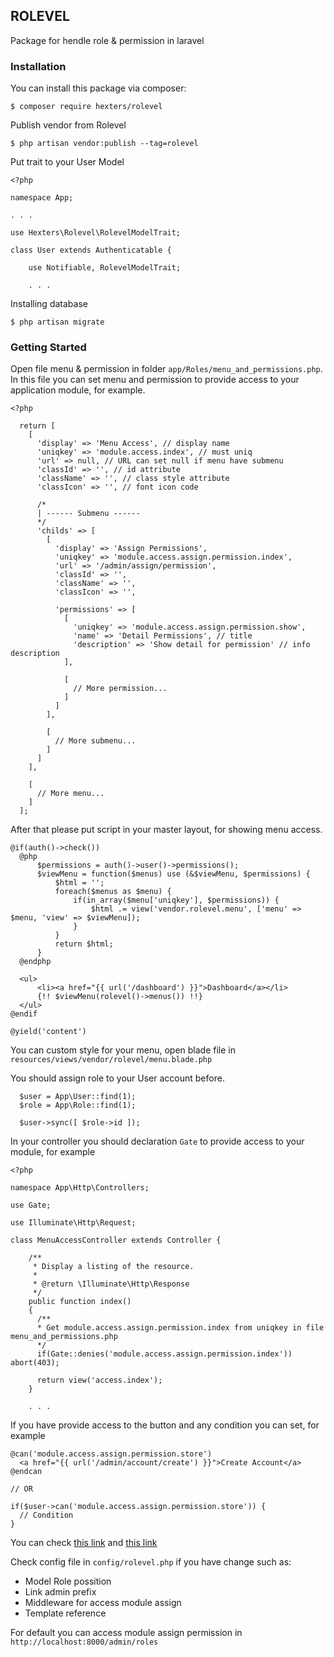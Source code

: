 ## ROLEVEL

Package for hendle role & permission in laravel

### Installation

You can install this package via composer:
```
$ composer require hexters/rolevel
```

Publish vendor from Rolevel
```
$ php artisan vendor:publish --tag=rolevel
```

Put trait to your User Model
```
<?php

namespace App;

. . .

use Hexters\Rolevel\RolevelModelTrait;

class User extends Authenticatable {

    use Notifiable, RolevelModelTrait;

    . . .
```

Installing database
```
$ php artisan migrate
```

### Getting Started

Open file menu & permission in folder `app/Roles/menu_and_permissions.php`. In this file you can set menu and permission to provide access to your application module, for example.
```
<?php

  return [
    [
      'display' => 'Menu Access', // display name
      'uniqkey' => 'module.access.index', // must uniq
      'url' => null, // URL can set null if menu have submenu
      'classId' => '', // id attribute
      'className' => '', // class style attribute
      'classIcon' => '', // font icon code

      /*
      | ------ Submenu ------
      */
      'childs' => [
        [
          'display' => 'Assign Permissions',
          'uniqkey' => 'module.access.assign.permission.index',
          'url' => '/admin/assign/permission',
          'classId' => '',
          'className' => '',
          'classIcon' => '',

          'permissions' => [
            [
              'uniqkey' => 'module.access.assign.permission.show',
              'name' => 'Detail Permissions', // title
              'description' => 'Show detail for permission' // info description
            ],

            [
              // More permission...
            ]
          ]
        ],

        [
          // More submenu...
        ]
      ]
    ],

    [
      // More menu...
    ]
  ];
```
After that please put script in your master layout, for showing menu access.

```
@if(auth()->check())
  @php
      $permissions = auth()->user()->permissions();
      $viewMenu = function($menus) use (&$viewMenu, $permissions) {
          $html = '';
          foreach($menus as $menu) {
              if(in_array($menu['uniqkey'], $permissions)) {
                  $html .= view('vendor.rolevel.menu', ['menu' => $menu, 'view' => $viewMenu]);
              }
          }
          return $html;
      }
  @endphp

  <ul>
      <li><a href="{{ url('/dashboard') }}">Dashboard</a></li>
      {!! $viewMenu(rolevel()->menus()) !!}
  </ul>
@endif

@yield('content')
```
You can custom style for your menu, open blade file in `resources/views/vendor/rolevel/menu.blade.php`

You should assign role to your User account before.
```
  $user = App\User::find(1);
  $role = App\Role::find(1);

  $user->sync([ $role->id ]);
```

In your controller you should declaration `Gate` to provide access to your module, for example
```
<?php

namespace App\Http\Controllers;

use Gate;

use Illuminate\Http\Request;

class MenuAccessController extends Controller {

    /**
     * Display a listing of the resource.
     *
     * @return \Illuminate\Http\Response
     */
    public function index()
    {
      /**
      * Get module.access.assign.permission.index from uniqkey in file menu_and_permissions.php
      */
      if(Gate::denies('module.access.assign.permission.index')) abort(403);

      return view('access.index');
    }

    . . .
```
If you have provide access to the button and any condition you can set, for example
```
@can('module.access.assign.permission.store')
  <a href="{{ url('/admin/account/create') }}">Create Account</a>
@endcan

// OR

if($user->can('module.access.assign.permission.store')) {
  // Condition
}

```
You can check [this link](https://laravel.com/docs/5.8/authorization#via-blade-templates) and [this link](https://laravel.com/docs/5.8/authorization#via-the-user-model)

Check config file in `config/rolevel.php` if you have change such as:
  * Model Role possition
  * Link admin prefix
  * Middleware for access module assign
  * Template reference

For default you can access module assign permission in `http://localhost:8000/admin/roles`
